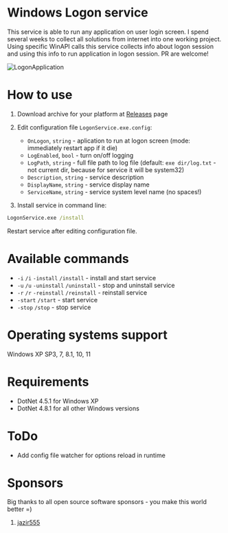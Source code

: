 # Windows Logon service

This service is able to run any application on user login screen. I spend several weeks to collect all solutions from internet into one working project. Using specific WinAPI calls this service collects info about logon session and using this info to run application in logon session. PR are welcome!

![LogonApplication](https://github.com/VoidVolker/Windows-logon-service/assets/5086438/23dfd564-a8b7-43d2-a96d-3205aa40c341)

# How to use
1. Download archive for your platform at  [Releases](https://github.com/VoidVolker/Windows-logon-service/releases) page
1. Edit configuration file `LogonService.exe.config`:
    - `OnLogon`, `string` - aplication to run at logon screen (mode: immediately restart app if it die)
    - `LogEnabled`, `bool` - turn on/off logging
    - `LogPath`, `string` - full file path to log file (default: `exe dir/log.txt` - not current dir, because for service it will be system32)
    - `Description`, `string` - service description
    - `DisplayName`, `string` - service display name
    - `ServiceName`, `string` - service system level name (no spaces!)

1. Install service in command line:

```cmd
LogonService.exe /install
```

Restart service after editing configuration file.

# Available commands

- `-i` `/i` `-install` `/install` - install and start service
- `-u` `/u` `-uninstall` `/uninstall` - stop and uninstall service
- `-r` `/r` `-reinstall` `/reinstall` - reinstall service
- `-start` `/start` - start service
- `-stop` `/stop` - stop service

# Operating systems support

Windows XP SP3, 7, 8.1, 10, 11

# Requirements

- DotNet 4.5.1 for Windows XP
- DotNet 4.8.1 for all other Windows versions

# ToDo

- Add config file watcher for options reload in runtime

# Sponsors

Big thanks to all open source software sponsors - you make this world better =)

1. [jazir555](https://github.com/jazir555)
